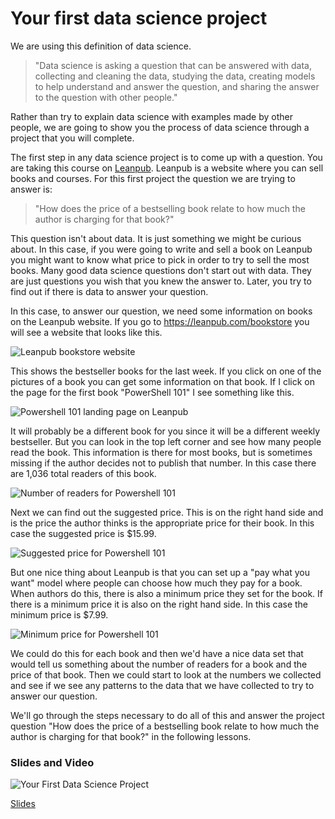 # Your first data science project

We are using this definition of data science. 

> "Data science is asking a question that can be answered with data, collecting and cleaning the data, studying the data, creating models to help understand and answer the question, and sharing the answer to the question with other people."

Rather than try to explain data science with examples made by other people, we are going to show you the process of data science through a project that you will complete. 

The first step in any data science project is to come up with a question. You are taking this course on [Leanpub](https://leanpub.com/). Leanpub is a website where you can sell books and courses. For this first project the question we are trying to answer is:

> "How does the price of a bestselling book relate to how much the author is charging for that book?"

This question isn't about data. It is just something we might be curious about. In this case, if you were going to write and sell a book on Leanpub you might want to know what price to pick in order to try to sell the most books. Many good data science questions don't start out with data. They are just questions you wish that you knew the answer to. Later, you try to find out if there is data to answer your question. 


In this case, to answer our question, we need some information on books on the Leanpub website. If you go to https://leanpub.com/bookstore you will see a website that looks like this. 

![Leanpub bookstore website](images/05_intro_to_project/05_intro_to_project-4.png)


This shows the bestseller books for the last week. If you click on one of the pictures of a book you can get some information on that book. If I click on the page for the first book "PowerShell 101" I see something like this. 

![Powershell 101 landing page on Leanpub](images/05_intro_to_project/05_intro_to_project-5.png)

It will probably be a different book for you since it will be a different weekly bestseller. But you can look in the top left corner and see how many people read the book. This information is there for most books, but is sometimes missing if the author decides not to publish that number. In this case there are 1,036 total readers of this book. 

![Number of readers for Powershell 101](images/05_intro_to_project/05_intro_to_project-6.png)


Next we can find out the suggested price. This is on the right hand side and is the price the author thinks is the appropriate price for their book. In this case the suggested price is $15.99. 

![Suggested price for Powershell 101](images/05_intro_to_project/05_intro_to_project-7.png)

But one nice thing about Leanpub is that you can set up a "pay what you want" model where people can choose how much they pay for a book. When authors do this, there is also a minimum price they set for the book. If there is a minimum price it is also on the right hand side. In this case the minimum price is $7.99.

![Minimum price for Powershell 101](images/05_intro_to_project/05_intro_to_project-8.png)


We could do this for each book and then we'd have a nice data set that would tell us something about the number of readers for a book and the price of that book. Then we could start to look at the numbers we collected and see if we see any patterns to the data that we have collected to try to answer our question. 

We'll go through the steps necessary to do all of this and answer the project question "How does the price of a bestselling book relate to how much the author is charging for that book?" in the following lessons.


### Slides and Video

![Your First Data Science Project](https://youtu.be/30f6YYi8TrU)

[Slides](https://docs.google.com/presentation/d/18q2gRHXGZxBL7pSWcQg_HThmgoo5qDeO9O372QkAnYU/edit?usp=sharing)




